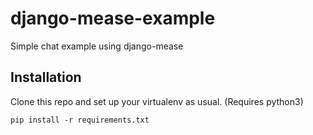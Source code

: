 django-mease-example
====================

Simple chat example using django-mease

Installation
------------

Clone this repo and set up your virtualenv as usual. (Requires python3)

```
pip install -r requirements.txt
```
